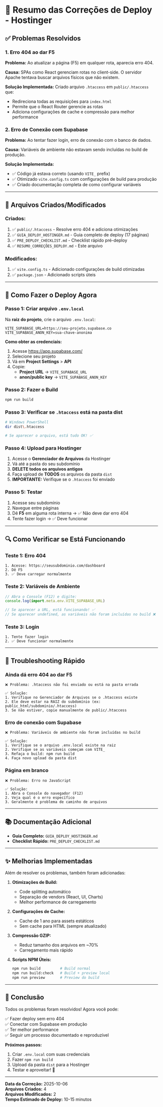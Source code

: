 # 🎯 Resumo das Correções de Deploy - Hostinger

## ✅ Problemas Resolvidos

### 1. Erro 404 ao dar F5
**Problema:** Ao atualizar a página (F5) em qualquer rota, aparecia erro 404.

**Causa:** SPAs como React gerenciam rotas no client-side. O servidor Apache tentava buscar arquivos físicos que não existem.

**Solução Implementada:** Criado arquivo `.htaccess` em `public/.htaccess` que:
- Redireciona todas as requisições para `index.html`
- Permite que o React Router gerencie as rotas
- Adiciona configurações de cache e compressão para melhor performance

### 2. Erro de Conexão com Supabase
**Problema:** Ao tentar fazer login, erro de conexão com o banco de dados.

**Causa:** Variáveis de ambiente não estavam sendo incluídas no build de produção.

**Solução Implementada:**
- ✅ Código já estava correto (usando `VITE_` prefix)
- ✅ Otimizado `vite.config.ts` com configurações de build para produção
- ✅ Criado documentação completa de como configurar variáveis

---

## 📁 Arquivos Criados/Modificados

### Criados:
1. ✅ `public/.htaccess` - Resolve erro 404 e adiciona otimizações
2. ✅ `GUIA_DEPLOY_HOSTINGER.md` - Guia completo de deploy (17 páginas)
3. ✅ `PRE_DEPLOY_CHECKLIST.md` - Checklist rápido pré-deploy
4. ✅ `RESUMO_CORREÇÕES_DEPLOY.md` - Este arquivo

### Modificados:
1. ✅ `vite.config.ts` - Adicionado configurações de build otimizadas
2. ✅ `package.json` - Adicionado scripts úteis

---

## 🚀 Como Fazer o Deploy Agora

### Passo 1: Criar arquivo `.env.local`

Na **raiz do projeto**, crie o arquivo `.env.local`:

```env
VITE_SUPABASE_URL=https://seu-projeto.supabase.co
VITE_SUPABASE_ANON_KEY=sua-chave-anonima
```

**Como obter as credenciais:**
1. Acesse https://app.supabase.com/
2. Selecione seu projeto
3. Vá em **Project Settings** > **API**
4. Copie:
   - **Project URL** → `VITE_SUPABASE_URL`
   - **anon/public key** → `VITE_SUPABASE_ANON_KEY`

### Passo 2: Fazer o Build

```bash
npm run build
```

### Passo 3: Verificar se `.htaccess` está na pasta dist

```bash
# Windows PowerShell
dir dist\.htaccess

# Se aparecer o arquivo, está tudo OK! ✅
```

### Passo 4: Upload para Hostinger

1. Acesse o **Gerenciador de Arquivos** da Hostinger
2. Vá até a pasta do seu subdomínio
3. **DELETE todos os arquivos antigos**
4. Faça upload de **TODOS** os arquivos da pasta `dist`
5. **IMPORTANTE:** Verifique se o `.htaccess` foi enviado

### Passo 5: Testar

1. Acesse seu subdomínio
2. Navegue entre páginas
3. Dê **F5** em alguma rota interna → ✅ Não deve dar erro 404
4. Tente fazer login → ✅ Deve funcionar

---

## 🔍 Como Verificar se Está Funcionando

### Teste 1: Erro 404
```
1. Acesse: https://seusubdominio.com/dashboard
2. Dê F5
3. ✅ Deve carregar normalmente
```

### Teste 2: Variáveis de Ambiente
```javascript
// Abra o Console (F12) e digite:
console.log(import.meta.env.VITE_SUPABASE_URL)

// Se aparecer a URL, está funcionando! ✅
// Se aparecer undefined, as variáveis não foram incluídas no build ❌
```

### Teste 3: Login
```
1. Tente fazer login
2. ✅ Deve funcionar normalmente
```

---

## 🐛 Troubleshooting Rápido

### Ainda dá erro 404 ao dar F5
```
❌ Problema: .htaccess não foi enviado ou está na pasta errada

✅ Solução:
1. Verifique no Gerenciador de Arquivos se o .htaccess existe
2. Ele deve estar na RAIZ do subdomínio (ex: public_html/subdominio/.htaccess)
3. Se não estiver, copie manualmente de public/.htaccess
```

### Erro de conexão com Supabase
```
❌ Problema: Variáveis de ambiente não foram incluídas no build

✅ Solução:
1. Verifique se o arquivo .env.local existe na raiz
2. Verifique se as variáveis começam com VITE_
3. Refaça o build: npm run build
4. Faça novo upload da pasta dist
```

### Página em branco
```
❌ Problema: Erro no JavaScript

✅ Solução:
1. Abra o Console do navegador (F12)
2. Veja qual é o erro específico
3. Geralmente é problema de caminho de arquivos
```

---

## 📚 Documentação Adicional

- **Guia Completo:** `GUIA_DEPLOY_HOSTINGER.md`
- **Checklist Rápido:** `PRE_DEPLOY_CHECKLIST.md`

---

## ✨ Melhorias Implementadas

Além de resolver os problemas, também foram adicionadas:

1. **Otimizações de Build:**
   - Code splitting automático
   - Separação de vendors (React, UI, Charts)
   - Melhor performance de carregamento

2. **Configurações de Cache:**
   - Cache de 1 ano para assets estáticos
   - Sem cache para HTML (sempre atualizado)

3. **Compressão GZIP:**
   - Reduz tamanho dos arquivos em ~70%
   - Carregamento mais rápido

4. **Scripts NPM Úteis:**
   ```bash
   npm run build         # Build normal
   npm run build:check   # Build + preview local
   npm run preview       # Preview do build
   ```

---

## 🎉 Conclusão

Todos os problemas foram resolvidos! Agora você pode:

✅ Fazer deploy sem erro 404  
✅ Conectar com Supabase em produção  
✅ Ter melhor performance  
✅ Seguir um processo documentado e reproduzível  

**Próximos passos:**
1. Criar `.env.local` com suas credenciais
2. Fazer `npm run build`
3. Upload da pasta `dist` para a Hostinger
4. Testar e aproveitar! 🚀

---

**Data da Correção:** 2025-10-06  
**Arquivos Criados:** 4  
**Arquivos Modificados:** 2  
**Tempo Estimado de Deploy:** 10-15 minutos

